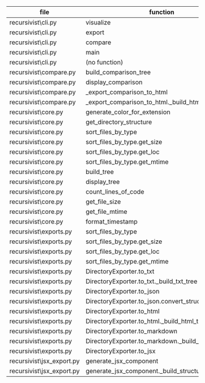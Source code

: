 | file                      | function                                             | statements | missing | excluded | coverage |
| ------------------------- | ---------------------------------------------------- | ---------- | ------- | -------- | -------- |
| recursivist\cli.py        | visualize                                            | 53         | 4       | 0        | 92%      |
| recursivist\cli.py        | export                                               | 71         | 15      | 0        | 79%      |
| recursivist\cli.py        | compare                                              | 52         | 15      | 0        | 71%      |
| recursivist\cli.py        | main                                                 | 1          | 1       | 0        | 0%       |
| recursivist\cli.py        | (no function)                                        | 30         | 1       | 0        | 97%      |
| recursivist\compare.py    | build_comparison_tree                                | 288        | 159     | 0        | 45%      |
| recursivist\compare.py    | display_comparison                                   | 82         | 14      | 0        | 83%      |
| recursivist\compare.py    | \_export_comparison_to_html                          | 79         | 26      | 0        | 67%      |
| recursivist\compare.py    | \_export_comparison_to_html.\_build_html_tree        | 224        | 108     | 0        | 52%      |
| recursivist\core.py       | generate_color_for_extension                         | 8          | 1       | 0        | 88%      |
| recursivist\core.py       | get_directory_structure                              | 106        | 13      | 0        | 88%      |
| recursivist\core.py       | sort_files_by_type                                   | 43         | 16      | 0        | 63%      |
| recursivist\core.py       | sort_files_by_type.get_size                          | 10         | 4       | 0        | 60%      |
| recursivist\core.py       | sort_files_by_type.get_loc                           | 3          | 1       | 0        | 67%      |
| recursivist\core.py       | sort_files_by_type.get_mtime                         | 9          | 3       | 0        | 67%      |
| recursivist\core.py       | build_tree                                           | 125        | 59      | 0        | 53%      |
| recursivist\core.py       | display_tree                                         | 32         | 8       | 0        | 75%      |
| recursivist\core.py       | count_lines_of_code                                  | 11         | 5       | 0        | 55%      |
| recursivist\core.py       | get_file_size                                        | 5          | 3       | 0        | 40%      |
| recursivist\core.py       | get_file_mtime                                       | 5          | 3       | 0        | 40%      |
| recursivist\core.py       | format_timestamp                                     | 12         | 3       | 0        | 75%      |
| recursivist\exports.py    | sort_files_by_type                                   | 43         | 7       | 0        | 84%      |
| recursivist\exports.py    | sort_files_by_type.get_size                          | 10         | 6       | 0        | 40%      |
| recursivist\exports.py    | sort_files_by_type.get_loc                           | 3          | 1       | 0        | 67%      |
| recursivist\exports.py    | sort_files_by_type.get_mtime                         | 9          | 6       | 0        | 33%      |
| recursivist\exports.py    | DirectoryExporter.to_txt                             | 24         | 6       | 0        | 75%      |
| recursivist\exports.py    | DirectoryExporter.to_txt.\_build_txt_tree            | 117        | 56      | 0        | 52%      |
| recursivist\exports.py    | DirectoryExporter.to_json                            | 10         | 3       | 0        | 70%      |
| recursivist\exports.py    | DirectoryExporter.to_json.convert_structure_for_json | 63         | 28      | 0        | 56%      |
| recursivist\exports.py    | DirectoryExporter.to_html                            | 27         | 9       | 0        | 67%      |
| recursivist\exports.py    | DirectoryExporter.to_html.\_build_html_tree          | 99         | 55      | 0        | 44%      |
| recursivist\exports.py    | DirectoryExporter.to_markdown                        | 23         | 9       | 0        | 61%      |
| recursivist\exports.py    | DirectoryExporter.to_markdown.\_build_md_tree        | 98         | 55      | 0        | 44%      |
| recursivist\exports.py    | DirectoryExporter.to_jsx                             | 5          | 3       | 0        | 40%      |
| recursivist\jsx_export.py | generate_jsx_component                               | 95         | 42      | 0        | 56%      |
| recursivist\jsx_export.py | generate_jsx_component.\_build_structure_jsx         | 172        | 107     | 0        | 38%      |
